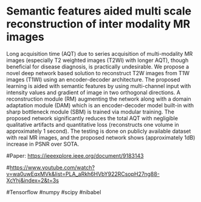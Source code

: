 # Semantic features aided multi scale reconstruction of inter modality MR images
Long acquisition time (AQT) due to series acquisition of multi-modality MR images (especially T2 weighted images (T2WI) with longer AQT), though beneficial for disease diagnosis, is practically undesirable. We propose a novel deep network based solution to reconstruct T2W images from T1W images (T1WI) using an encoder-decoder architecture. The proposed learning is aided with semantic features by using multi-channel input with intensity values and gradient of image in two orthogonal directions. A reconstruction module (RM) augmenting the network along with a domain adaptation module (DAM) which is an encoder-decoder model built-in with sharp bottleneck module (SBM) is trained via modular training. The proposed network significantly reduces the total AQT with negligible qualitative artifacts and quantitative loss (reconstructs one volume in approximately 1 second). The testing is done on publicly available dataset with real MR images, and the proposed network shows (approximately 1dB) increase in PSNR over SOTA. 

#Paper: https://ieeexplore.ieee.org/document/9183143

#https://www.youtube.com/watch?v=wa0uwEqxMVk&list=PLA_aRkh6HVbY922RCsopH27ng88-XcYhj&index=2&t=3s

#Tensorflow #numpy #scipy #nibabel 


